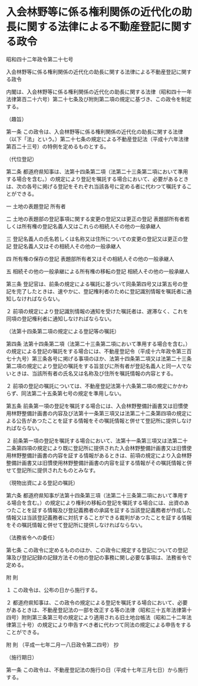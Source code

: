 # 入会林野等に係る権利関係の近代化の助長に関する法律による不動産登記に関する政令

昭和四十二年政令第二十七号

入会林野等に係る権利関係の近代化の助長に関する法律による不動産登記に関する政令

内閣は、入会林野等に係る権利関係の近代化の助長に関する法律（昭和四十一年法律第百二十六号）第二十七条及び附則第二項の規定に基づき、この政令を制定する。

（趣旨）

第一条 この政令は、入会林野等に係る権利関係の近代化の助長に関する法律（以下「法」という。）第二十七条の規定による不動産登記法（平成十六年法律第百二十三号）の特例を定めるものとする。

（代位登記）

第二条 都道府県知事は、法第十四条第二項（法第二十三条第二項において準用する場合を含む。）の規定により登記を嘱託する場合において、必要があるときは、次の各号に掲げる登記をそれぞれ当該各号に定める者に代わつて嘱託することができる。

一 土地の表題登記 所有者

二 土地の表題部の登記事項に関する変更の登記又は更正の登記 表題部所有者若しくは所有権の登記名義人又はこれらの相続人その他の一般承継人

三 登記名義人の氏名若しくは名称又は住所についての変更の登記又は更正の登記 登記名義人又はその相続人その他の一般承継人

四 所有権の保存の登記 表題部所有者又はその相続人その他の一般承継人

五 相続その他の一般承継による所有権の移転の登記 相続人その他の一般承継人

第三条 登記官は、前条の規定による嘱託に基づいて同条第四号又は第五号の登記を完了したときは、速やかに、登記権利者のために登記識別情報を嘱託者に通知しなければならない。

２ 前項の規定により登記識別情報の通知を受けた嘱託者は、遅滞なく、これを同項の登記権利者に通知しなければならない。

（法第十四条第二項の規定による登記等の嘱託）

第四条 法第十四条第二項（法第二十三条第二項において準用する場合を含む。）の規定による登記の嘱託をする場合には、不動産登記令（平成十六年政令第三百七十九号）第三条各号に掲げる事項のほか、法第十四条第二項又は法第二十三条第二項の規定により登記の嘱託をする旨並びに所有者が登記名義人と同一人でないときは、当該所有者の氏名又は名称及び住所を嘱託情報の内容とする。

２ 前項の登記の嘱託については、不動産登記法第十六条第二項の規定にかかわらず、同法第二十五条第七号の規定を準用しない。

第五条 前条第一項の登記を嘱託する場合には、入会林野整備計画書又は旧慣使用林野整備計画書の内容及び法第十一条第三項又は法第二十二条第四項の規定による公告があつたことを証する情報をその嘱託情報と併せて登記所に提供しなければならない。

２ 前条第一項の登記を嘱託する場合において、法第十一条第三項又は法第二十二条第四項の規定により既に登記所に提供された入会林野整備計画書又は旧慣使用林野整備計画書の内容を証する情報があるときは、前項の規定により入会林野整備計画書又は旧慣使用林野整備計画書の内容を証する情報がその嘱託情報と併せて登記所に提供されたものとみなす。

（現物出資による登記の嘱託）

第六条 都道府県知事が法第十四条第三項（法第二十三条第二項において準用する場合を含む。）の規定により権利の移転の登記を嘱託する場合には、出資のあつたことを証する情報及び登記義務者の承諾を証する当該登記義務者が作成した情報又は当該登記義務者に対抗することができる裁判があつたことを証する情報をその嘱託情報と併せて登記所に提供しなければならない。

（法務省令への委任）

第七条 この政令に定めるもののほか、この政令に規定する登記についての登記簿及び登記記録の記録方法その他の登記の事務に関し必要な事項は、法務省令で定める。

附 則

１ この政令は、公布の日から施行する。

２ 都道府県知事は、この政令の規定による登記を嘱託する場合において、必要があるときは、不動産登記法の一部を改正する等の法律（昭和三十五年法律第十四号）附則第三条第三号の規定により適用される旧土地台帳法（昭和二十二年法律第三十号）の規定により申告すべき者に代わつて同法の規定による申告をすることができる。

附 則 （平成一七年二月一八日政令第二四号） 抄

（施行期日）

第一条 この政令は、不動産登記法の施行の日（平成十七年三月七日）から施行する。
